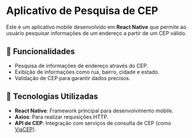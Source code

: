 # Aplicativo de Pesquisa de CEP

Este é um aplicativo mobile desenvolvido em **React Native** que permite ao usuário pesquisar informações de um endereço a partir de um CEP válido.

## 📱 Funcionalidades

- Pesquisa de informações de endereço através do CEP.
- Exibição de informações como rua, bairro, cidade e estado.
- Validação de CEP para garantir dados precisos.

## 🚀 Tecnologias Utilizadas

- **React Native**: Framework principal para desenvolvimento mobile.
- **Axios**: Para realizar requisições HTTP.
- **API de CEP**: Integração com serviços de consulta de CEP (como [ViaCEP](https://viacep.com.br/)).
